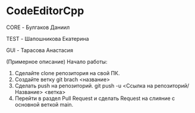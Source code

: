 ﻿# CodeEditorCpp


CORE - Булгаков Даниил 

TEST - Шапошникова Екатерина

GUI - Тарасова Анастасия

(Примерное описание)
Начало работы: 
1) Сделайте clone репозитория на свой ПК.
2) Создайте ветку git brach <название>
3) Сделать push на репозиторий. git push -u <Ссылка на репозиторий/Название> <ветка>
4) Перейти в раздел Pull Request и сделать Request на слияние с основной веткой main.
